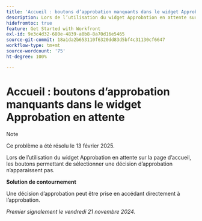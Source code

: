 ```yaml
---
title: 'Accueil : boutons d’approbation manquants dans le widget Approbation en attente'
description: Lors de l’utilisation du widget Approbation en attente sur la page d’accueil, les boutons permettant de sélectionner une décision d’approbation n’apparaissent pas.
hidefromtoc: true
feature: Get Started with Workfront
exl-id: 9e3c4d32-680e-4839-a0b8-8a70d16e5465
source-git-commit: 18a1da2b653110f6320dd83d5bf4c31130cf6647
workflow-type: tm+mt
source-wordcount: '75'
ht-degree: 100%

---
```


# Accueil : boutons d’approbation manquants dans le widget Approbation en attente

>[!NOTE]
>
>Ce problème a été résolu le 13 février 2025.

Lors de l’utilisation du widget Approbation en attente sur la page d’accueil, les boutons permettant de sélectionner une décision d’approbation n’apparaissent pas.

**Solution de contournement**

Une décision d’approbation peut être prise en accédant directement à l’approbation.

_Premier signalement le vendredi 21 novembre 2024._

